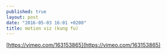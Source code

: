 ```yaml
---
published: true
layout: post
date: "2016-05-03 16:01 +0200"
title: motion viz (kung fu)
---
```

[https://vimeo.com/163153865](https://vimeo.com/163153865)
